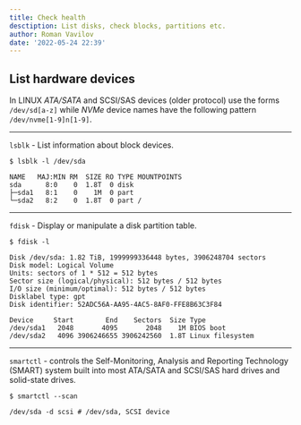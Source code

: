 ```yaml
---
title: Check health
desctiption: List disks, check blocks, partitions etc.
author: Roman Vavilov
date: '2022-05-24 22:39'
---
```


## List hardware devices

In LINUX _ATA/SATA_ and SCSI/SAS devices (older protocol) use the forms `/dev/sd[a-z]`
while _NVMe_ device names have the following pattern `/dev/nvme[1-9]n[1-9]`.
___

`lsblk` - List information about block devices.

```Shell
$ lsblk -l /dev/sda

NAME   MAJ:MIN RM  SIZE RO TYPE MOUNTPOINTS
sda      8:0    0  1.8T  0 disk
├─sda1   8:1    0    1M  0 part
└─sda2   8:2    0  1.8T  0 part /
```
___

`fdisk` - Display or manipulate a disk partition table.

```Shell
$ fdisk -l

Disk /dev/sda: 1.82 TiB, 1999999336448 bytes, 3906248704 sectors
Disk model: Logical Volume
Units: sectors of 1 * 512 = 512 bytes
Sector size (logical/physical): 512 bytes / 512 bytes
I/O size (minimum/optimal): 512 bytes / 512 bytes
Disklabel type: gpt
Disk identifier: 52ADC56A-AA95-4AC5-8AF0-FFE8B63C3F84

Device     Start        End    Sectors  Size Type
/dev/sda1   2048       4095       2048    1M BIOS boot
/dev/sda2   4096 3906246655 3906242560  1.8T Linux filesystem
```
___

`smartctl` - controls the Self-Monitoring, Analysis and Reporting Technology (SMART) system built into most ATA/SATA and SCSI/SAS hard drives and solid-state drives.
```Shell
$ smartctl --scan

/dev/sda -d scsi # /dev/sda, SCSI device
```
